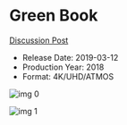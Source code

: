 # Green Book

[Discussion Post](https://www.avsforum.com/threads/bass-eq-for-filtered-movies.2995212/post-57668738)

* Release Date: 2019-03-12
* Production Year: 2018
* Format: 4K/UHD/ATMOS

![img 0](https://i.imgur.com/qG6ZxsA.jpg)

![img 1](https://i.imgur.com/IzilBbI.png)

